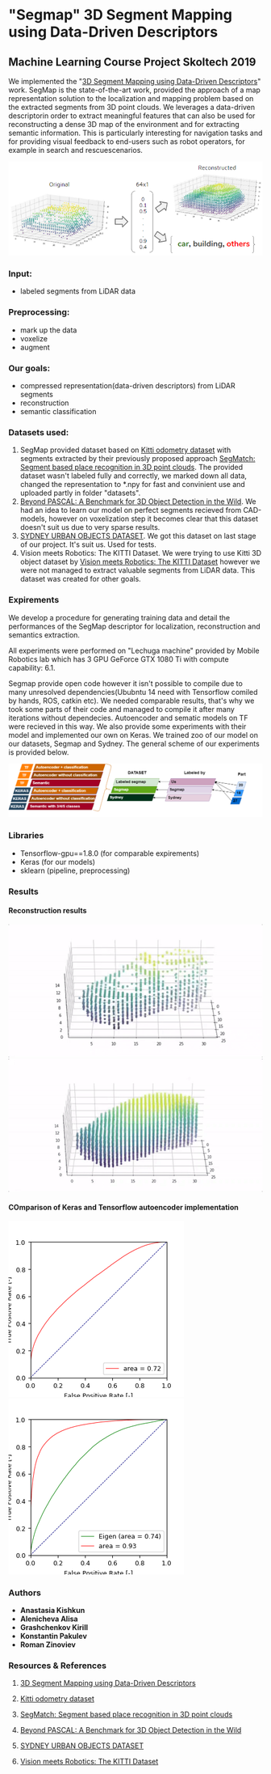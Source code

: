 # "Segmap" 3D Segment Mapping using Data-Driven Descriptors
## Machine Learning Course Project Skoltech 2019
 
We implemented the "[3D Segment Mapping using Data-Driven Descriptors]" work.  SegMap is the state-of-the-art work, provided the approach of a map representation solution to the localization and mapping problem based on the extracted segments from 3D point clouds. We leverages a data-driven descriptorin order to extract meaningful features that can also be used for reconstructing a dense 3D map of the environment and for extracting semantic information. This is particularly interesting for navigation tasks and for providing visual feedback to end-users such as robot operators, for example in search and rescuescenarios.

 ![General scheme](https://github.com/Kichkun/segmap_machine_learning_project/blob/master/plots/scheme.png)
### Input:
* labeled segments from LiDAR data
### Preprocessing:
* mark up the data
* voxelize
* augment

### Our goals: 
* compressed representation(data-driven descriptors) from LiDAR segments 
* reconstruction
* semantic classification 

### Datasets used: 
1. SegMap provided dataset based on [Kitti odometry dataset] with segments extracted by their previously proposed approach [SegMatch: Segment based place recognition in 3D point clouds]. 
The provided dataset wasn't labeled fully and correctly, we marked down all data, changed the representation to *.npy for fast and convinient use and uploaded partly in folder "datasets". 
2. [Beyond PASCAL: A Benchmark for 3D Object Detection in the Wild]. We had an idea to learn our model on perfect segments recieved from CAD-models, however on voxelization step it becomes clear that this dataset doesn't suit us due to very sparse results. 
3. [SYDNEY URBAN OBJECTS DATASET]. We got this dataset on last stage of our project. It's suit us. Used for tests.
4. Vision meets Robotics: The KITTI Dataset. We were trying to use Kitti 3D object dataset by [Vision meets Robotics: The KITTI Dataset] however we were not managed to extract valuable segments from LiDAR data. This dataset was created for other goals.

### Expirements 
We develop a procedure for generating training data and detail the performances of the SegMap descriptor
for localization, reconstruction and semantics extraction.

All experiments were performed on "Lechuga machine" provided by Mobile Robotics lab which has 3 GPU GeForce GTX 1080 Ti with compute capability: 6.1. 

Segmap provide open code however it isn't possible to compile due to many unresolved dependencies(Ububntu 14 need with Tensorflow comiled by hands, ROS, catkin etc). We needed comparable results, that's why we took some parts of their code and managed to compile it after many iterations without dependecies. Autoencoder and sematic models on TF were recieved in this way. We also provide some experiments with their model and implemented our own on Keras. 
We trained zoo of our model on our datasets, Segmap and Sydney. The general scheme of our experiments is provided below. 

 ![Experiments](https://github.com/Kichkun/segmap_machine_learning_project/blob/master/plots/table%20(1).png)

### Libraries 
* Tensorflow-gpu==1.8.0 (for comparable expirements)
* Keras (for our models)
* sklearn (pipeline, preprocessing)

### Results 
#### Reconstruction results

 ![Input](https://github.com/Kichkun/segmap_machine_learning_project/blob/master/plots/input.gif)
 ![Output](https://github.com/Kichkun/segmap_machine_learning_project/blob/master/plots/output.gif)

#### COmparison of Keras and Tensorflow autoencoder implementation

 ![Keras](https://github.com/Kichkun/segmap_machine_learning_project/blob/master/plots/roc_keras_last.png)
 ![Tensorflow](https://github.com/Kichkun/segmap_machine_learning_project/blob/master/plots/roc_encoder_decoder_255_TF.png)
 
### Authors

* **Anastasia Kishkun** 
* **Alenicheva Alisa** 
* **Grashchenkov Kirill** 
* **Konstantin Pakulev** 
* **Roman Zinoviev** 

### Resources & References
[3D Segment Mapping using Data-Driven Descriptors]: http://www.roboticsproceedings.org/rss14/p03.pdf
[Kitti odometry dataset]: http://www.cvlibs.net/datasets/kitti/eval_odometry.php
[SegMatch: Segment based place recognition in 3D point clouds]: https://www.researchgate.net/publication/318693876_SegMatch_Segment_based_place_recognition_in_3D_point_clouds
[Beyond PASCAL: A Benchmark for 3D Object Detection in the Wild]: http://cvgl.stanford.edu/projects/pascal3d.html
[SYDNEY URBAN OBJECTS DATASET]: http://www.acfr.usyd.edu.au/papers/SydneyUrbanObjectsDataset.shtml
[Vision meets Robotics: The KITTI Dataset]: http://www.cvlibs.net/publications/Geiger2013IJRR.pdf
1. [3D Segment Mapping using Data-Driven Descriptors]

2. [Kitti odometry dataset]

3. [SegMatch: Segment based place recognition in 3D point clouds]

4. [Beyond PASCAL: A Benchmark for 3D Object Detection in the Wild]

5. [SYDNEY URBAN OBJECTS DATASET]

6. [Vision meets Robotics: The KITTI Dataset]
 

